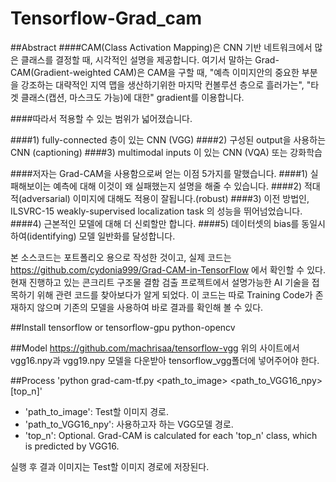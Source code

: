 # Tensorflow-Grad_cam
##Abstract
####CAM(Class Activation Mapping)은 CNN 기반 네트워크에서 많은 클래스를 결정할 때, 시각적인 설명을 제공합니다. 여기서 말하는 Grad-CAM(Gradient-weighted CAM)은 CAM을 구할 때, "예측 이미지안의 중요한 부분을 강조하는 대략적인 지역 맵을 생산하기위한 마지막 컨볼루션 층으로 흘러가는", "타겟 클래스(캡션, 마스크도 가능)에 대한" gradient를 이용합니다.

####따라서 적용할 수 있는 범위가 넓어졌습니다.

####1) fully-connected 층이 있는 CNN (VGG)
####2) 구성된 output을 사용하는 CNN (captioning)
####3) multimodal inputs 이 있는 CNN (VQA) 또는 강화학습

####저자는 Grad-CAM을 사용함으로써 얻는 이점 5가지를 말했습니다.
####1) 실패해보이는 예측에 대해 이것이 왜 실패했는지 설명을 해줄 수 있습니다.
####2) 적대적(adversarial) 이미지에 대해도 적용이 잘됩니다.(robust)
####3) 이전 방법인, ILSVRC-15 weakly-supervised localization task 의 성능을 뛰어넘었습니다.
####4) 근본적인 모델에 대해 더 신뢰할만 합니다.
####5) 데이터셋의 bias를 동일시하여(identifying) 모델 일반화를 달성합니다.

본 소스코드는 포트폴리오 용으로 작성한 것이고, 실제 코드는 https://github.com/cydonia999/Grad-CAM-in-TensorFlow 에서 확인할 수 있다. 현재 진행하고 있는 콘크리트 구조물 결함 검출 프로젝트에서 설명가능한 AI 기술을 접목하기 위해 관련 코드를 찾아보다가 알게 되었다. 이 코드는 따로 Training Code가 존재하지 않으며 기존의 모델을 사용하여 바로 결과를 확인해 볼 수 있다.

##Install 
tensorflow or tensorflow-gpu
python-opencv

##Model
https://github.com/machrisaa/tensorflow-vgg
위의 사이트에서 vgg16.npy과 vgg19.npy 모델을 다운받아 tensorflow_vgg폴더에 넣어주어야 한다.

##Process
'python grad-cam-tf.py <path_to_image> <path_to_VGG16_npy> [top_n]'
- 'path_to_image': Test할 이미지 경로.
- 'path_to_VGG16_npy': 사용하고자 하는 VGG모델 경로.
- 'top_n': Optional. Grad-CAM is calculated for each 'top_n' class, which is predicted by VGG16.

실행 후 결과 이미지는 Test할 이미지 경로에 저장된다.
